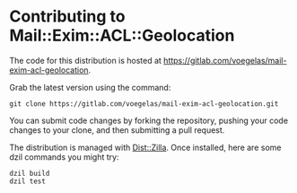 # Contributing to Mail::Exim::ACL::Geolocation

The code for this distribution is hosted at
https://gitlab.com/voegelas/mail-exim-acl-geolocation.

Grab the latest version using the command:

    git clone https://gitlab.com/voegelas/mail-exim-acl-geolocation.git

You can submit code changes by forking the repository, pushing your code
changes to your clone, and then submitting a pull request.

The distribution is managed with [Dist::Zilla](https://dzil.org/).  Once
installed, here are some dzil commands you might try:

    dzil build
    dzil test
